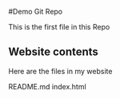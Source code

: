 #Demo Git Repo

This is the first file in this Repo

## Website contents

Here are the files in my website

README.md
index.html
